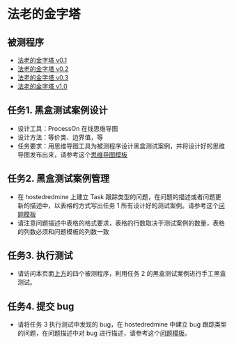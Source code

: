 # 法老的金字塔

## 被测程序

- [法老的金字塔 v0.1](http://sample.wangding.in/testing/triangle-error1.html)  
- [法老的金字塔 v0.2](http://sample.wangding.in/testing/triangle-error2.html)  
- [法老的金字塔 v0.3](http://sample.wangding.in/testing/triangle-error3.html)  
- [法老的金字塔 v1.0](http://sample.wangding.in/testing/triangle.html)  


## 任务1. 黑盒测试案例设计

- 设计工具：ProcessOn 在线思维导图
- 设计方法：等价类、边界值，等
- 任务要求：用思维导图工具为被测程序设计黑盒测试案例，并将设计好的思维导图发布出来，请参考这个[思维导图模板](http://processon.com/view/57c2ed08e4b0e629c466dc17)

## 任务2. 黑盒测试案例管理

- 在 hostedredmine 上建立 Task 跟踪类型的问题，在问题的描述或者问题更新的描述中，以表格的方式写出任务 1 所有设计好的测试案例。请参考这个[问题模板](http://www.hostedredmine.com/issues/598961)
- 请注意问题描述中表格的格式要求，表格的行数取决于测试案例的数量，表格的列数必须和问题模板的列数一致

## 任务3. 执行测试

- 请访问本页面[上方](triangle.md#被测程序)的四个被测程序，利用任务 2 的黑盒测试案例进行手工黑盒测试。

## 任务4. 提交 bug
- 请将任务 3 执行测试中发现的 bug，在 hostedredmine 中建立 bug 跟踪类型的问题，在问题描述中对 bug 进行描述，请参考这个[问题模板](http://www.hostedredmine.com/issues/598989)。